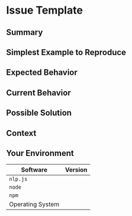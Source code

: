# Issue Template

<!---
BEFORE YOU SUBMIT please search open/closed issues before submitting,
since someone might have asked the same thing before.
-->

## Summary

<!--- Provide a general summary of the issue in the title above -->

## Simplest Example to Reproduce

<!--- If describing a bug, tell us what request options we can use to reproduce the same bug/behavior -->

## Expected Behavior

<!--- If you're describing a bug, tell us what should happen -->
<!--- If you're suggesting a change/improvement, tell us how it should work -->
<!--- If request is handling requests/responses incorrectly, please include a link to the spec or documentation that supports that your expected behavior is correct. -->

## Current Behavior

<!--- If describing a bug, tell us what happens instead of the expected behavior -->
<!--- If suggesting a change/improvement, explain the difference from current behavior -->

## Possible Solution

<!--- Not obligatory, but suggest a fix/reason for the bug, -->
<!--- or ideas how to implement the addition or change -->

## Context

<!--- How has this issue affected you? What are you trying to accomplish? -->
<!--- Providing context helps us come up with a solution that is most useful in the real world -->

## Your Environment

<!--- Include as many relevant details about the environment you experienced the bug in -->

| Software             | Version |
|----------------------|---------|
| `nlp.js`             |         |
| `node`               |         |
| `npm`                |         |
| Operating System     |         |
